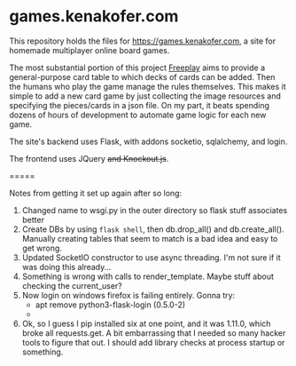 # games.kenakofer.com
This repository holds the files for https://games.kenakofer.com, a site for homemade
multiplayer online board games.

The most substantial portion of this project [Freeplay](https://games.kenakofer.com/freeplay) aims to provide a general-purpose card table to which decks of cards can be added. Then the humans who play the game manage the rules themselves. This makes it simple to add a new card game by just collecting the image resources and specifying the pieces/cards in a json file. On my part, it beats spending dozens of hours of development to automate game logic for each new game.

The site's backend uses Flask, with addons socketio, sqlalchemy, and
login.

The frontend uses JQuery ~~and Knockout.js~~.


=====

Notes from getting it set up again after so long:

1. Changed name to wsgi.py in the outer directory so flask stuff associates better
2. Create DBs by using `flask shell`, then db.drop_all() and db.create_all(). Manually creating tables that seem to match is a bad idea and easy to get wrong.
3. Updated SocketIO constructor to use async threading. I'm not sure if it was doing this already...
4. Something is wrong with calls to render_template. Maybe stuff about checking the current_user?
5. Now login on windows firefox is failing entirely. Gonna try:
    - apt remove python3-flask-login (0.5.0-2)
    - 
6. Ok, so I guess I pip installed six at one point, and it was 1.11.0, which broke all requests.get. A bit embarrassing that I needed so many hacker tools to figure that out. I should add library checks at process startup or something.